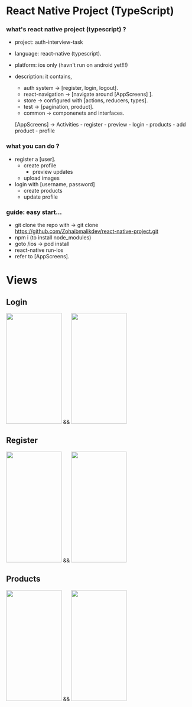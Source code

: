 # React Native Project (TypeScript)



### what's react native project (typescript) ?

- project: auth-interview-task
- language: react-native (typescript).
- platform: ios only (havn't run on android yet!!!)
- description: it contains, 
    - auth system -> [register, login, logout]. 
    - react-navigation -> [navigate around [AppScreens] ].
    - store -> configured with [actions, reducers, types].
    - test -> [pagination, product].
    - common -> componenets and interfaces. 


    [AppScreens] -> Activities
      - register
        - preview
      - login
      - products
        - add product
      - profile


### what you can do ?

  - register a [user]. 
    - create profile
      - preview updates
    - upload images 
  - login with [username, password]
    - create products 
    - update profile
    
    
### guide: easy start...
 - git clone the repo with -> git clone https://github.com/Zohaibmalikdev/react-native-project.git
 - npm i (to install node_modules)
 - goto /ios -> pod install
 - react-native run-ios  
 - refer to [AppScreens].



# Views
## Login
<img src="https://user-images.githubusercontent.com/37066492/125528901-a90ac18e-4dc1-4b31-892b-3c819f72055a.png" width="150" height="300"> && <img src="https://user-images.githubusercontent.com/37066492/125528909-7f644721-2d6d-46db-924f-483be754cebb.png" width="150" height="300">

## Register
<img src="https://user-images.githubusercontent.com/37066492/125528967-94c87a3f-418b-4323-a0b3-03d5b23e3d5c.png" width="150" height="300"> && <img src="https://user-images.githubusercontent.com/37066492/125528975-ecd5e132-db35-4cb7-bd85-432e96c48c12.png" width="150" height="300">


## Products
<img src="https://user-images.githubusercontent.com/37066492/125528997-8da24096-c6b2-4603-b45d-877ac01a6237.png" width="150" height="300"> && <img src="https://user-images.githubusercontent.com/37066492/125529006-0c2c3836-16af-4cc1-a849-a571707a83b5.png" width="150" height="300">

